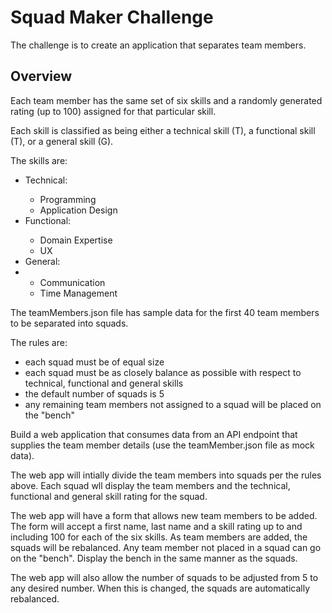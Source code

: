 <h1>Squad Maker Challenge</h1>

The challenge is to create an application that separates team members.

<h2>Overview</h2>

Each team member has the same set of six skills and a randomly generated rating (up to 100) assigned for that particular skill. 

Each skill is classified as being either a technical skill (T), a functional skill (T), or a general skill (G).

The skills are:
<ul>
	<li>Technical:</li>
	<ul>
		<li>Programming</li>
		<li>Application Design</li>
	</ul>
	<li>Functional:</li>
		<ul>
			<li>Domain Expertise</li>
			<li>UX</li>
	</ul>
	<li>General:<li>
	<ul>
		<li>Communication</li>
		<li>Time Management</li>
	</ul>
</ul>

The teamMembers.json file has sample data for the first 40 team members to be separated into squads.

The rules are:
<ul>
	<li>each squad must be of equal size</li>
<li>each squad must be as closely balance as possible with respect to technical, functional and general skills</li>
	<li>the default number of squads is 5</li>
	<li>any remaining team members not assigned to a squad will be placed on the "bench"</li>
</ul>

Build a web application that consumes data from an API endpoint that supplies the team member details (use the teamMember.json file as mock data). 

The web app will intially divide the team members into squads per the rules above. Each squad wll display the team members and the technical, functional and general skill rating for the squad.

The web app will have a form that allows new team members to be added. The form will accept a first name, last name and a skill rating up to and including 100 for each of the six skills. As team members are added, the squads will be rebalanced. Any team member not placed in a squad can go on the "bench". Display the bench in the same manner as the squads. 

The web app will also allow the number of squads to be adjusted from 5 to any desired number. When this is changed, the squads are automatically rebalanced. 





